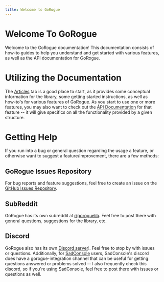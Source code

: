 ```yaml
---
title: Welcome to GoRogue
---
```


# Welcome To GoRogue
Welcome to the GoRogue documentation!  This documentation consists of how-to guides to help you understand and get started with various features, as well as the API documentation for GoRogue.

# Utilizing the Documentation
The [Articles](~/articles/intro.md) tab is a good place to start, as it provides some conceptual information for the library, some getting started instructions, as well as how-to's for various features of GoRogue.  As you start to use one or more features, you may also want to check out the [API Documentation](~/api/index.md) for that feature -- it will give specifics on all the functionality provided by a given structure.

# Getting Help
If you run into a bug or general question regarding the usage a feature, or otherwise want to suggest a feature/improvement, there are a few methods:

## GoRogue Issues Repository
For bug reports and feature suggestions, feel free to create an issue on the [GitHub Issues Repository](https://github.com/Chris3606/GoRogue/issues).

## SubReddit
GoRogue has its own subreddit at [r/goroguelib](https://www.reddit.com/r/goroguelib).  Feel free to post there with general questions, suggestions for the library, etc.

## Discord
GoRogue also has its own [Discord server](https://discord.gg/fxj5kPq)!. Feel free to stop by with issues or questions.  Additionally, for [SadConsole](https://github.com/SadConsole/SadConsole/) users, SadConsole's discord does have a gorogue-integration channel that can be useful for getting questions answered or problems solved -- I also frequently check this discord, so if you're using SadConsole, feel free to post there with issues or questions as well.
